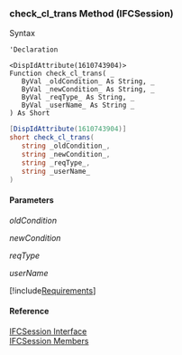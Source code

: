 ### check_cl_trans Method (IFCSession)

Syntax

```vbnet
'Declaration

<DispIdAttribute(1610743904)>
Function check_cl_trans( _
   ByVal _oldCondition_ As String, _
   ByVal _newCondition_ As String, _
   ByVal _reqType_ As String, _
   ByVal _userName_ As String _
) As Short
```

```csharp
[DispIdAttribute(1610743904)]
short check_cl_trans( 
   string _oldCondition_,
   string _newCondition_,
   string _reqType_,
   string _userName_
)
```

#### Parameters

_oldCondition_

_newCondition_

_reqType_

_userName_

[!include[Requirements](../partials/requirements.md)]

#### Reference

[IFCSession Interface](FChoice.Foundation.Clarify.Compatibility~FChoice.Foundation.Clarify.Compatibility.IFCSession.md)  
[IFCSession Members](FChoice.Foundation.Clarify.Compatibility~FChoice.Foundation.Clarify.Compatibility.IFCSession_members.md)